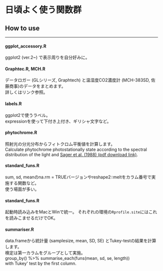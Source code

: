 # 日頃よく使う関数群

## How to use
---------
#### ggplot_accessory.R
ggplot2 (ver.2~) で表示周りを自分好みに。

#### Graphtec.R, MCH.R
データロガー (GLシリーズ, Graphtech) と温湿度CO2濃度計 (MCH-383SD, 佐藤商事)のデータをまとめます。  
詳しくは<a>リンク</a>参照。

#### labels.R
ggplot2で使うラベル。  
expressionを使って下付き上付き、ギリシャ文字など。  

#### phytochrome.R
照射光の分光分布からフィトクロム平衡値を計算します。  
Calculate phytochrome photostationally state according to the spectral distribution of the light and [Sager et al. (1988) (pdf download link)]("https://elibrary.asabe.org/azdez.asp?JID=3&AID=30952&ConfID=t1988&v=31&i=6&T=2").  

#### standard_funs.R
sum, sd, meanのna.rm = TRUEバージョンやreshape2::meltをカラム番号で実施する関数など。  
使う場面が多い。

#### standard_funs.R
起動時読み込みをMacとWinで統一。
それぞれの環境の`Rprofile.site`にはこれを読みこませるだけでOK。

#### summariser.R
data.frameから統計量 (samplesize, mean, SD, SE) とTukey-testの結果を計算します。  
検定は第一カラムをグループとして実施。  
group_by() %>% summarise_each(funs(mean, sd, se, length))  
with Tukey' test by the first column.   